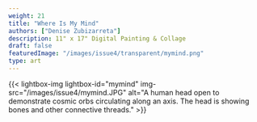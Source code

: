 ```yaml
---
weight: 21
title: "Where Is My Mind"
authors: ["Denise Zubizarreta"]
description: 11" x 17" Digital Painting & Collage
draft: false
featuredImage: "/images/issue4/transparent/mymind.png"
type: art
---
```


{{< lightbox-img lightbox-id="mymind" img-src="/images/issue4/mymind.JPG" alt="A human head open to demonstrate cosmic orbs circulating along an axis. The head is showing bones and other connective threads." >}}